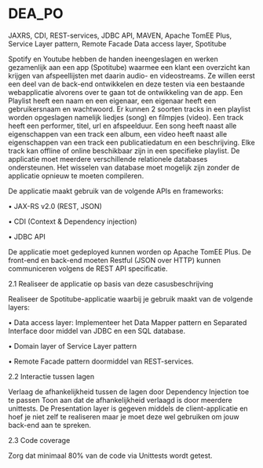 # DEA_PO
JAXRS, CDI, REST-services, JDBC API, MAVEN, Apache TomEE Plus, Service Layer pattern, Remote Facade Data access layer, Spotitube

Spotify en Youtube hebben de handen ineengeslagen en werken gezamenlijk aan een app (Spotitube) waarmee een klant een overzicht kan krijgen van afspeellijsten met daarin audio- en videostreams. Ze willen eerst een deel van de back-end ontwikkelen en deze testen via een bestaande webapplicatie alvorens over te gaan tot de ontwikkeling van de app.
Een Playlist heeft een naam en een eigenaar, een eigenaar heeft een gebruikersnaam en wachtwoord. Er kunnen 2 soorten tracks in een playlist worden opgeslagen namelijk liedjes (song) en filmpjes (video). Een track heeft een performer, titel, url en afspeelduur. Een song heeft naast alle eigenschappen van een track een album, een video heeft naast alle eigenschappen van een track een publicatiedatum en een beschrijving. Elke track kan offline of online beschikbaar zijn in een specifieke playlist.
De applicatie moet meerdere verschillende relationele databases ondersteunen. Het wisselen van database moet mogelijk zijn zonder de applicatie opnieuw te moeten compileren.

De applicatie maakt gebruik van de volgende APIs en frameworks:

• JAX-RS v2.0 (REST, JSON)

• CDI (Context & Dependency injection)

• JDBC API

De applicatie moet gedeployed kunnen worden op Apache TomEE Plus.
De front-end en back-end moeten Restful (JSON over HTTP) kunnen communiceren volgens de REST API specificatie.

2.1 Realiseer de applicatie op basis van deze casusbeschrijving

Realiseer de Spotitube-applicatie waarbij je gebruik maakt van de volgende layers:

• Data access layer: Implementeer het Data Mapper pattern en Separated Interface door middel van JDBC en een SQL database.

• Domain layer of Service Layer pattern

• Remote Facade pattern doormiddel van REST-services.


2.2 Interactie tussen lagen

Verlaag de afhankelijkheid tussen de lagen door Dependency Injection toe te passen Toon aan dat de afhankelijkheid verlaagd is door meerdere unittests.
De Presentation layer is gegeven middels de client-applicatie en hoef je niet zelf te realiseren maar je moet deze wel gebruiken om jouw back-end aan te spreken.

2.3 Code coverage

Zorg dat minimaal 80% van de code via Unittests wordt getest.
